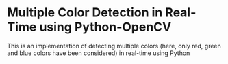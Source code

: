 # Multiple Color Detection in Real-Time using Python-OpenCV
  This is an implementation of detecting multiple colors (here, only red, green and blue colors have been considered) in real-time using Python 
